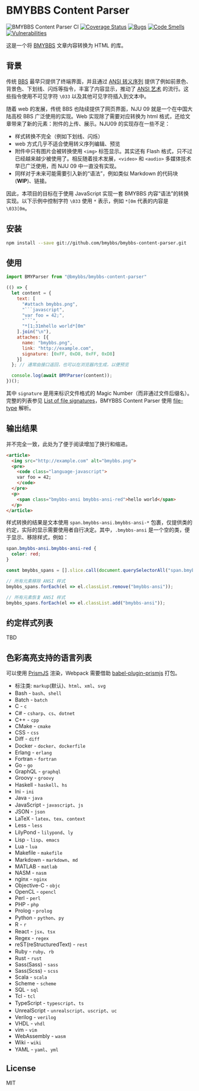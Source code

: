 # BMYBBS Content Parser

![BMYBBS Content Parser CI](https://github.com/bmybbs/bmybbs-content-parser/workflows/BMYBBS%20Content%20Parser%20CI/badge.svg?branch=main) [![Coverage Status](https://coveralls.io/repos/github/bmybbs/bmybbs-content-parser/badge.svg?branch=main)](https://coveralls.io/github/bmybbs/bmybbs-content-parser?branch=main) [![Bugs](https://sonarcloud.io/api/project_badges/measure?project=bmybbs_bmybbs-content-parser&metric=bugs)](https://sonarcloud.io/dashboard?id=bmybbs_bmybbs-content-parser) [![Code Smells](https://sonarcloud.io/api/project_badges/measure?project=bmybbs_bmybbs-content-parser&metric=code_smells)](https://sonarcloud.io/dashboard?id=bmybbs_bmybbs-content-parser) [![Vulnerabilities](https://sonarcloud.io/api/project_badges/measure?project=bmybbs_bmybbs-content-parser&metric=vulnerabilities)](https://sonarcloud.io/dashboard?id=bmybbs_bmybbs-content-parser)

这是一个将 [BMYBBS](https://github.com/bmybbs/bmybbs) 文章内容转换为 HTML 的库。

## 背景

传统 [BBS](https://en.wikipedia.org/wiki/Bulletin_board_system) 最早只提供了终端界面，并且通过 [ANSI 转义序列](https://en.wikipedia.org/wiki/ANSI_escape_code) 提供了例如前景色、背景色、下划线、闪烁等指令，丰富了内容显示，推动了 [ANSI 艺术](https://en.wikipedia.org/wiki/ANSI_art) 的流行。这些指令使用不可见字符 `\033` 以及其他可见字符插入到文本中。

随着 web 的发展，传统 BBS 也陆续提供了网页界面，NJU 09 就是一个在中国大陆高校 BBS 广泛使用的实现。Web 实现除了需要对应转换为 html 格式，还给文章带来了新的元素：附件的上传、展示。NJU09 的实现存在一些不足：

* 样式转换不完全（例如下划线、闪烁）
* web 方式几乎不适合使用转义序列编辑、预览
* 附件中只有图片会被转换使用 `<img>` 标签显示。其实还有 Flash 格式，只不过已经越来越少被使用了。相反随着技术发展，`<video>` 和 `<audio>` 多媒体技术早已广泛使用，而 NJU 09 中一直没有实现。
* 同样对于未来可能需要引入新的“语法”，例如类似 Markdown 的代码块 (**WIP**)、链接。

因此，本项目的目标在于使用 JavaScript 实现一套 BMYBBS 内容“语法”的转换实现。以下示例中控制字符 `\033` 使用 `*` 表示，例如 `*[0m` 代表的内容是 `\033[0m`。

## 安装

```bash
npm install --save git://github.com/bmybbs/bmybbs-content-parser.git
```

## 使用

```javascript
import BMYParser from "@bmybbs/bmybbs-content-parser"

(() => {
  let content = {
    text: [
      "#attach bmybbs.png",
      "```javascript",
      "var foo = 42;",
      "```",
      "*[1;31mhello world*[0m"
    ].join("\n"),
    attaches: [{
      name: "bmybbs.png",
      link: "http://example.com",
      signature: [0xFF, 0xD8, 0xFF, 0xD8]
    }]
  }; // 通常由接口返回，也可以在浏览器内生成，以便预览

  console.log(await BMYParser(content));
})();
```

其中 `signature` 是用来标识文件格式的 Magic Number（而非通过文件后缀名）。完整的列表参见 [List of file signatures](https://en.wikipedia.org/wiki/List_of_file_signatures)，BMYBBS Content Parser 使用 [file-type](https://github.com/sindresorhus/file-type) 解析。

## 输出结果

并不完全一致，此处为了便于阅读增加了换行和缩进。

```html
<article>
  <img src="http://example.com" alt="bmybbs.png">
  <pre>
    <code class="language-javascript">
    var foo = 42;
    </code>
  </pre>
  <p>
    <span class="bmybbs-ansi bmybbs-ansi-red">hello world</span>
  </p>
</article>
```

样式转换的结果是文本使用 `span.bmybbs-ansi.bmybbs-ansi-*` 包裹，仅提供类的约定，实际的显示需要使用者自行决定。其中，`.bmybbs-ansi` 是一个空的类，便于显示、移除样式，例如：

```css
span.bmybbs-ansi.bmybbs-ansi-red {
  color: red;
}
```

```javascript
const bmybbs_spans = [].slice.call(document.querySelectorAll("span.bmybbs-ansi"));

// 所有元素移除 ANSI 样式
bmybbs_spans.forEach(el => el.classList.remove("bmybbs-ansi"));

// 所有元素恢复 ANSI 样式
bmybbs_spans.forEach(el => el.classList.add("bmybbs-ansi"));
```

## 约定样式列表

TBD

## 色彩高亮支持的语言列表

可以使用 [PrismJS](https://github.com/PrismJS/prism) 渲染，Webpack 需要借助 [babel-plugin-prismjs](https://github.com/mAAdhaTTah/babel-plugin-prismjs) 打包。

* 标注类: `markup`(默认)、`html`、`xml`、`svg`
* Bash - `bash`、`shell`
* Batch - `batch`
* C - `c`
* C# - `csharp`、`cs`、`dotnet`
* C++ - `cpp`
* CMake - `cmake`
* CSS - `css`
* Diff - `diff`
* Docker - `docker`、`dockerfile`
* Erlang - `erlang`
* Fortran - `fortran`
* Go - `go`
* GraphQL - `graphql`
* Groovy - `groovy`
* Haskell - `haskell`、`hs`
* Ini - `ini`
* Java - `java`
* JavaScript - `javascript`、`js`
* JSON - `json`
* LaTeX - `latex`、`tex`、`context`
* Less - `less`
* LilyPond - `lilypond`、`ly`
* Lisp - `lisp`、`emacs`
* Lua - `lua`
* Makefile - `makefile`
* Markdown - `markdown`、`md`
* MATLAB - `matlab`
* NASM - `nasm`
* nginx - `nginx`
* Objective-C - `objc`
* OpenCL - `opencl`
* Perl - `perl`
* PHP - `php`
* Prolog - `prolog`
* Python - `python`、`py`
* R - `r`
* React - `jsx`、`tsx`
* Regex - `regex`
* reST(reStructuredText) - `rest`
* Ruby - `ruby`、`rb`
* Rust - `rust`
* Sass(Sass) - `sass`
* Sass(Scss) - `scss`
* Scala - `scala`
* Scheme - `scheme`
* SQL - `sql`
* Tcl - `tcl`
* TypeScript - `typescript`、`ts`
* UnrealScript - `unrealscript`、`uscript`、`uc`
* Verilog - `verilog`
* VHDL - `vhdl`
* vim - `vim`
* WebAssembly - `wasm`
* Wiki - `wiki`
* YAML - `yaml`、`yml`

## License

MIT
